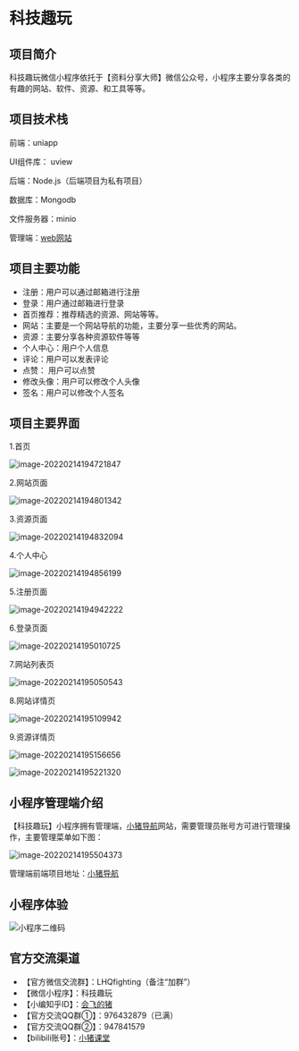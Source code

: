 # 科技趣玩

## 项目简介

科技趣玩微信小程序依托于【资料分享大师】微信公众号，小程序主要分享各类的有趣的网站、软件、资源、和工具等等。

## 项目技术栈

前端：uniapp

UI组件库： uview

后端：Node.js（后端项目为私有项目）

数据库：Mongodb

文件服务器：minio

管理端：[web网站](https://github.com/Hacker233/navigation)

## 项目主要功能

- 注册：用户可以通过邮箱进行注册
- 登录：用户通过邮箱进行登录
- 首页推荐：推荐精选的资源、网站等等。
- 网站：主要是一个网站导航的功能，主要分享一些优秀的网站。
- 资源：主要分享各种资源软件等等
- 个人中心：用户个人信息
- 评论：用户可以发表评论
- 点赞： 用户可以点赞
- 修改头像：用户可以修改个人头像
- 签名：用户可以修改个人签名

## 项目主要界面

1.首页

![image-20220214194721847](C:\Users\lanyuan\AppData\Roaming\Typora\typora-user-images\image-20220214194721847.png)

2.网站页面

![image-20220214194801342](C:\Users\lanyuan\AppData\Roaming\Typora\typora-user-images\image-20220214194801342.png)

3.资源页面

![image-20220214194832094](C:\Users\lanyuan\AppData\Roaming\Typora\typora-user-images\image-20220214194832094.png)

4.个人中心

![image-20220214194856199](C:\Users\lanyuan\AppData\Roaming\Typora\typora-user-images\image-20220214194856199.png)

5.注册页面

![image-20220214194942222](C:\Users\lanyuan\AppData\Roaming\Typora\typora-user-images\image-20220214194942222.png)

6.登录页面

![image-20220214195010725](C:\Users\lanyuan\AppData\Roaming\Typora\typora-user-images\image-20220214195010725.png)

7.网站列表页

![image-20220214195050543](C:\Users\lanyuan\AppData\Roaming\Typora\typora-user-images\image-20220214195050543.png)

8.网站详情页

![image-20220214195109942](C:\Users\lanyuan\AppData\Roaming\Typora\typora-user-images\image-20220214195109942.png)

9.资源详情页

![image-20220214195156656](C:\Users\lanyuan\AppData\Roaming\Typora\typora-user-images\image-20220214195156656.png)

![image-20220214195221320](C:\Users\lanyuan\AppData\Roaming\Typora\typora-user-images\image-20220214195221320.png)

## 小程序管理端介绍

【科技趣玩】小程序拥有管理端，[小猪导航](https://smallpig.site/software?menuId=1&menuIcon=pig-shouye)网站，需要管理员账号方可进行管理操作，主要管理菜单如下图：

![image-20220214195504373](C:\Users\lanyuan\AppData\Roaming\Typora\typora-user-images\image-20220214195504373.png)

管理端前端项目地址：[小猪导航](https://github.com/Hacker233/navigation)

## 小程序体验

![小程序二维码](C:\Users\lanyuan\Desktop\小程序二维码.jpg)

## 官方交流渠道

- 【官方微信交流群】：LHQfighting（备注“加群”）
- 【微信小程序】：科技趣玩
- 【小编知乎ID】：[会飞的猪](https://www.zhihu.com/people/luhongquan)
- 【官方交流QQ群①】：976432879（已满）
- 【官方交流QQ群②】：947841579
- 【bilibili账号】：[小猪课堂](https://space.bilibili.com/493520625?spm_id_from=333.1007.0.0)
